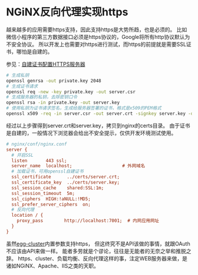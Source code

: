 # NGiNX反向代理实现https

越来越多的应用需要https支持，因此支持https是大势所趋，也是必须的。
比如微信小程序的第三方数据接口必须是https协议的，Google将所有http协议默认为不安全协议。
所以开发上也需要对https进行测试，而https的前提就是需要SSL证书，哪怕是自建的。

参见：[自建证书配置HTTPS服务器](https://blog.csdn.net/pz0605/article/details/51954876)

```bash
# 生成私钥
openssl genrsa -out private.key 2048
# 生成证书请求
openssl req -new -key private.key -out server.csr
# 生成服务器的私钥，去除密钥口令
openssl rsa -in private.key -out server.key
# 使用私钥为证书请求签名，生成给服务器签署的证书，格式是x509的PEM格式
openssl x509 -req -in server.csr -out server.crt -signkey server.key -days 3650
```

经过以上步骤得到server.crt和server.key，拷贝到nginx的certs目录。
由于证书是自建的，一般情况下浏览器会给出不安全提示，仅供开发环境测试使用。

```ini
# nginx/conf/nginx.conf
server {
  # 开启SSL
  listen       443 ssl;
  server_name  localhost;                   # 外网域名
  # 加载证书，可用openssl自建证书
  ssl_certificate      ../certs/server.crt;
  ssl_certificate_key  ../certs/server.key;
  ssl_session_cache    shared:SSL:1m;
  ssl_session_timeout  5m;
  ssl_ciphers  HIGH:!aNULL:!MD5;
  ssl_prefer_server_ciphers  on;
  # 反向代理
  location / {
    proxy_pass        http://localhost:7001;  # 内网应用网址
  }
}
```

虽然[egg-cluster](https://github.com/eggjs/egg-cluster)内置参数支持https，
但这终究不是API该做的事情，就跟OAuth不应该由API来做一样。
能者多劳就是个谬论，往往是无能者的无奈之举和推脱之辞。
https、cluster、负载均衡、反向代理这样的事，注定WEB服务器来做，是诸如NGiNX、Apache、IIS之类的天职。
